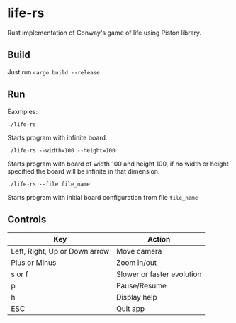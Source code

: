 # life-rs

Rust implementation of Conway's game of life using Piston library.

## Build

Just run ```cargo build --release```

## Run

Eaxmples:

`./life-rs`

Starts program with infinite board.

`./life-rs --width=100 --height=100` 

Starts program with board of width 100 and height 100, if no width or height specified the board will be infinite in that dimension.

`./life-rs --file file_name`

Starts program with initial board configuration from file `file_name`

## Controls

| Key | Action |
|-----|--------|
| Left, Right, Up or Down arrow | Move camera |
| Plus or Minus | Zoom in/out |
| s or f | Slower or faster evolution |
| p | Pause/Resume |
| h | Display help |
| ESC | Quit app |
